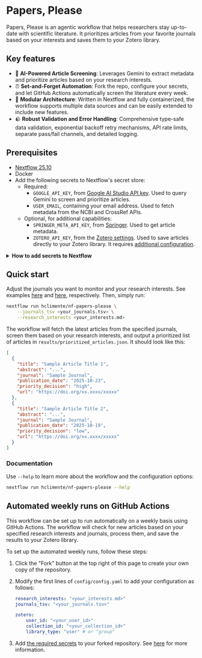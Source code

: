 # Papers, Please

Papers, Please is an agentic workflow that helps researchers stay up-to-date with scientific literature. It prioritizes articles from your favorite journals based on your interests and saves them to your Zotero library.

## Key features

- 🤖 **AI-Powered Article Screening**: Leverages Gemini to extract metadata and prioritize articles based on your research interests.
- ⏰ **Set-and-Forget Automation**: Fork the repo, configure your secrets, and let GitHub Actions automatically screen the literature every week.
- 🔧 **Modular Architecture**: Written in Nextflow and fully containerized, the workflow supports multiple data sources and can be easily extended to include new features.
- 🪨 **Robust Validation and Error Handling**: Comprehensive type-safe data validation, exponential backoff retry mechanisms, API rate limits, separate pass/fail channels, and detailed logging.

## Prerequisites

- [Nextflow 25.10](https://www.nextflow.io/)
- Docker
- Add the following secrets to Nextflow's secret store:
    - Required:
        - `GOOGLE_API_KEY`, from [Google AI Studio API key](https://aistudio.google.com/app/api-keys). Used to query Gemini to screen and prioritize articles.
        - `USER_EMAIL`, containing your email address. Used to fetch metadata from the NCBI and CrossRef APIs.
    - Optional, for additional capabilities:
        - `SPRINGER_META_API_KEY`, from [Springer](https://dev.springernature.com/). Used to get article metadata.
        - `ZOTERO_API_KEY`, from the [Zotero settings](https://www.zotero.org/settings/keys). Used to save articles directly to your Zotero library. It requires [additional configuration](config/config.yaml).

<details>

<summary><strong>How to add secrets to Nextflow</strong></summary>

```bash
nextflow secrets set GOOGLE_API_KEY "<YOUR_GOOGLE_AI_STUDIO_KEY>"
```

</details>

## Quick start

Adjust the journals you want to monitor and your research interests. See examples [here](config/journals.tsv) and [here](config/research_interests.md), respectively. Then, simply run:

```bash
nextflow run hclimente/nf-papers-please \
    --journals_tsv <your_journals.tsv> \
    --research_interests <your_interests.md>
```

The workflow will fetch the latest articles from the specified journals, screen them based on your research interests, and output a prioritized list of articles in `results/prioritized_articles.json`. It should look like this:

```json
[
  {
    "title": "Sample Article Title 1",
    "abstract": "...",
    "journal": "Sample Journal",
    "publication_date": "2025-10-23",
    "priority_decision": "high",
    "url": "https://doi.org/xx.xxxx/xxxxx"
  },
  {
    "title": "Sample Article Title 2",
    "abstract": "...",
    "journal": "Sample Journal",
    "publication_date": "2025-10-19",
    "priority_decision": "low",
    "url": "https://doi.org/xx.xxxx/xxxxx"
  }
]
```

### Documentation

Use `--help` to learn more about the workflow and the configuration options:

```bash
nextflow run hclimente/nf-papers-please --help
```

## Automated weekly runs on GitHub Actions

This workflow can be set up to run automatically on a weekly basis using GitHub Actions. The workflow will check for new articles based on your specified research interests and journals, process them, and save the results to your Zotero library.

To set up the automated weekly runs, follow these steps:

1. Click the "Fork" button at the top right of this page to create your own copy of the repository.
1. Modify the first lines of `config/config.yaml` to add your configuration as follows:

    ```yaml
    research_interests: "<your_interests.md>"
    journals_tsv: "<your_journals.tsv>"

    zotero:
        user_id: "<your_user_id>"
        collection_id: "<your_collection_id>"
        library_type: "user" # or "group"
    ```

1. Add [the required secrets](#prerequisites) to your forked repository. See [here](https://docs.github.com/en/actions/how-tos/write-workflows/choose-what-workflows-do/use-secrets#creating-secrets-for-a-repository) for more information.
